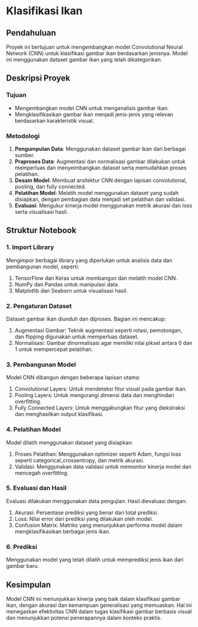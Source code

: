 # Klasifikasi Ikan

## Pendahuluan

Proyek ini bertujuan untuk mengembangkan model Convolutional Neural Network (CNN) untuk klasifikasi gambar ikan berdasarkan jenisnya. Model ini menggunakan dataset gambar ikan yang telah dikategorikan.

## Deskripsi Proyek

### Tujuan

- Mengembangkan model CNN untuk menganalisis gambar ikan.
- Mengklasifikasikan gambar ikan menjadi jenis-jenis yang relevan berdasarkan karakteristik visual.

### Metodologi

1. **Pengumpulan Data**: Menggunakan dataset gambar ikan dari berbagai sumber.
2. **Praproses Data**: Augmentasi dan normalisasi gambar dilakukan untuk memperluas dan menyeimbangkan dataset serta memudahkan proses pelatihan.
3. **Desain Model**: Membuat arsitektur CNN dengan lapisan convolutional, pooling, dan fully connected.
4. **Pelatihan Model**: Melatih model menggunakan dataset yang sudah disiapkan, dengan pembagian data menjadi set pelatihan dan validasi.
5. **Evaluasi**: Mengukur kinerja model menggunakan metrik akurasi dan loss serta visualisasi hasil.

## Struktur Notebook

### 1. Import Library

Mengimpor berbagai library yang diperlukan untuk analisis data dan pembangunan model, seperti:

1. TensorFlow dan Keras untuk membangun dan melatih model CNN.
2. NumPy dan Pandas untuk manipulasi data.
3. Matplotlib dan Seaborn untuk visualisasi hasil.

### 2. Pengaturan Dataset

Dataset gambar ikan diunduh dan diproses. Bagian ini mencakup:

1. Augmentasi Gambar: Teknik augmentasi seperti rotasi, pemotongan, dan flipping digunakan untuk memperluas dataset.
2. Normalisasi: Gambar dinormalisasi agar memiliki nilai piksel antara 0 dan 1 untuk mempercepat pelatihan.

### 3. Pembangunan Model

Model CNN dibangun dengan beberapa lapisan utama:

1. Convolutional Layers: Untuk mendeteksi fitur visual pada gambar ikan.
2. Pooling Layers: Untuk mengurangi dimensi data dan menghindari overfitting.
3. Fully Connected Layers: Untuk menggabungkan fitur yang diekstraksi dan menghasilkan output klasifikasi.

### 4. Pelatihan Model

Model dilatih menggunakan dataset yang disiapkan:

1. Proses Pelatihan: Menggunakan optimizer seperti Adam, fungsi loss seperti categorical_crossentropy, dan metrik akurasi.
2. Validasi: Menggunakan data validasi untuk memonitor kinerja model dan mencegah overfitting.

### 5. Evaluasi dan Hasil

Evaluasi dilakukan menggunakan data pengujian. Hasil dievaluasi dengan:

1. Akurasi: Persentase prediksi yang benar dari total prediksi.
2. Loss: Nilai error dari prediksi yang dilakukan oleh model.
3. Confusion Matrix: Matriks yang menunjukkan performa model dalam mengklasifikasikan berbagai jenis ikan.

### 6. Prediksi

Menggunakan model yang telah dilatih untuk memprediksi jenis ikan dari gambar baru.

## Kesimpulan

Model CNN ini menunjukkan kinerja yang baik dalam klasifikasi gambar ikan, dengan akurasi dan kemampuan generalisasi yang memuaskan. Hal ini menegaskan efektivitas CNN dalam tugas klasifikasi gambar berbasis visual dan menunjukkan potensi penerapannya dalam konteks praktis.
